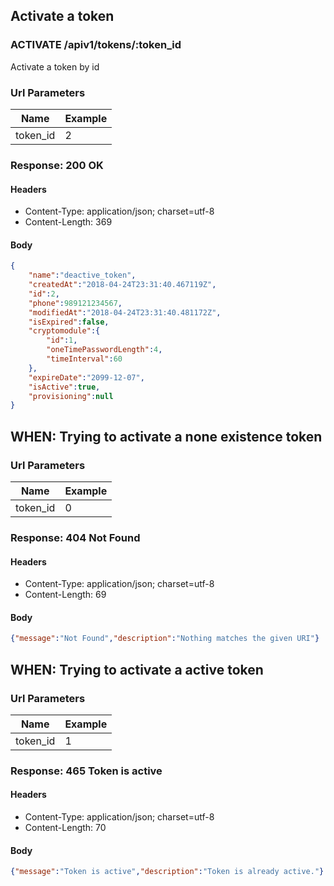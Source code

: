 ## Activate a token

### ACTIVATE /apiv1/tokens/:token_id

Activate a token by id

### Url Parameters

Name | Example
--- | ---
token_id | 2

### Response: 200 OK

#### Headers

* Content-Type: application/json; charset=utf-8
* Content-Length: 369

#### Body

```json
{
    "name":"deactive_token",
    "createdAt":"2018-04-24T23:31:40.467119Z",
    "id":2,
    "phone":989121234567,
    "modifiedAt":"2018-04-24T23:31:40.481172Z",
    "isExpired":false,
    "cryptomodule":{
        "id":1,
        "oneTimePasswordLength":4,
        "timeInterval":60
    },
    "expireDate":"2099-12-07",
    "isActive":true,
    "provisioning":null
}
```

## WHEN: Trying to activate a none existence token

### Url Parameters

Name | Example
--- | ---
token_id | 0

### Response: 404 Not Found

#### Headers

* Content-Type: application/json; charset=utf-8
* Content-Length: 69

#### Body

```json
{"message":"Not Found","description":"Nothing matches the given URI"}
```

## WHEN: Trying to activate a active token

### Url Parameters

Name | Example
--- | ---
token_id | 1

### Response: 465 Token is active

#### Headers

* Content-Type: application/json; charset=utf-8
* Content-Length: 70

#### Body

```json
{"message":"Token is active","description":"Token is already active."}
```

